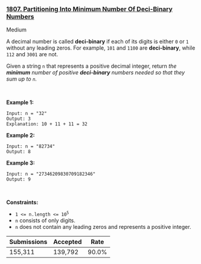 ### [1807. Partitioning Into Minimum Number Of Deci-Binary Numbers](https://leetcode.com/problems/partitioning-into-minimum-number-of-deci-binary-numbers/)

Medium

A decimal number is called __deci-binary__ if each of its digits is either `` 0 `` or `` 1 `` without any leading zeros. For example, `` 101 `` and `` 1100 `` are __deci-binary__, while `` 112 `` and `` 3001 `` are not.

Given a string `` n `` that represents a positive decimal integer, return _the __minimum__ number of positive __deci-binary__ numbers needed so that they sum up to _`` n ``_._

 

__Example 1:__

```
Input: n = "32"
Output: 3
Explanation: 10 + 11 + 11 = 32
```

__Example 2:__

```
Input: n = "82734"
Output: 8
```

__Example 3:__

```
Input: n = "27346209830709182346"
Output: 9
```

 

__Constraints:__

*   <code>1 <= n.length <= 10<sup>5</sup></code>
*   `` n `` consists of only digits.
*   `` n `` does not contain any leading zeros and represents a positive integer.

| Submissions    | Accepted     | Rate   |
| -------------- | ------------ | ------ |
| 155,311 | 139,792 | 90.0% |